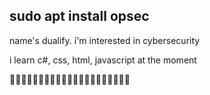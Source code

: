 ## sudo apt install opsec

name's dualify. i'm interested in cybersecurity

i learn c#, css, html, javascript at the moment

🎃🎃🎃🎃🎃🎃🎃🎃🎃🎃🎃🎃🎃🎃🎃🎃🎃🎃🎃🎃🎃
